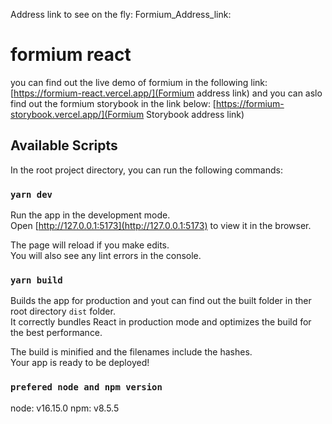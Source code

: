 Address link to see on the fly:
Formium_Address_link: 

# formium react
you can find out the live demo of formium in the following link:
[https://formium-react.vercel.app/](Formium address link)
and you can aslo find out the formium storybook in the link below:
[https://formium-storybook.vercel.app/](Formium Storybook address link)

## Available Scripts

In the root project directory, you can run the following commands:

### `yarn dev`

Run the app in the development mode.<br />
Open [http://127.0.0.1:5173](http://127.0.0.1:5173) to view it in the browser.

The page will reload if you make edits.<br />
You will also see any lint errors in the console.

### `yarn build`

Builds the app for production and yout can find out the built folder in ther root directory `dist` folder.<br />
It correctly bundles React in production mode and optimizes the build for the best performance.

The build is minified and the filenames include the hashes.<br />
Your app is ready to be deployed!

### `prefered node and npm version`

node: v16.15.0
npm: v8.5.5
